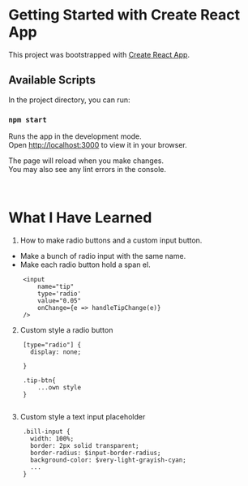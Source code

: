 # Getting Started with Create React App

This project was bootstrapped with [Create React App](https://github.com/facebook/create-react-app).

## Available Scripts

In the project directory, you can run:

### `npm start`

Runs the app in the development mode.\
Open [http://localhost:3000](http://localhost:3000) to view it in your browser.

The page will reload when you make changes.\
You may also see any lint errors in the console.

<br>

# What I Have Learned

1. How to make radio buttons and a custom input button.

- Make a bunch of radio input with the same name.
- Make each radio button hold a span el.

```
    <input
        name="tip"
        type='radio'
        value="0.05"
        onChange={e => handleTipChange(e)}
    />
```

2. Custom style a radio button 
```
    [type="radio"] {
      display: none;

    }

    .tip-btn{
        ...own style
    }


```

3. Custom style a text input placeholder
```
    .bill-input {
      width: 100%;
      border: 2px solid transparent;
      border-radius: $input-border-radius;
      background-color: $very-light-grayish-cyan;
      ...
    }
```
